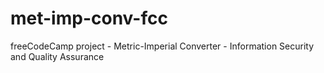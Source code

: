 # met-imp-conv-fcc
freeCodeCamp project - Metric-Imperial Converter - Information Security and Quality Assurance
